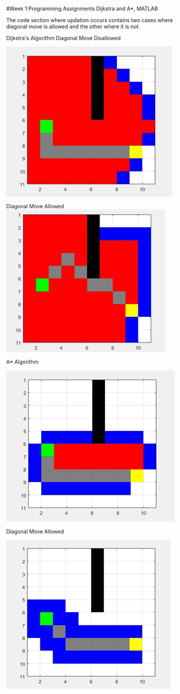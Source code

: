 #Week 1 Programming Assignments Dijkstra and A*, MATLAB

The code section where updation occurs contains two cases where diagonal move is allowed and the other where it is not.

Dijkstra's Algorithm
Diagonal Move Disallowed

![alt text](Screenshots/Dijkstra.JPG "Dijkstra with Diagonal Move not allowed")

Diagonal Move Allowed![alt text](Screenshots/Dijkstra_DiagonalMove.JPG "Dijkstra with Diagonal Move allowed")

A* Algorithm

![alt text](Screenshots/Astar_noDiagonalMove..JPG "Dijkstra with Diagonal Move not allowed")

Diagonal Move Allowed

![alt text](Screenshots/Astar_DiagonalMove.JPG "Dijkstra with Diagonal Move allowed")


